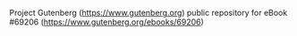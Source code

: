 Project Gutenberg (https://www.gutenberg.org) public repository for
eBook #69206 (https://www.gutenberg.org/ebooks/69206)
